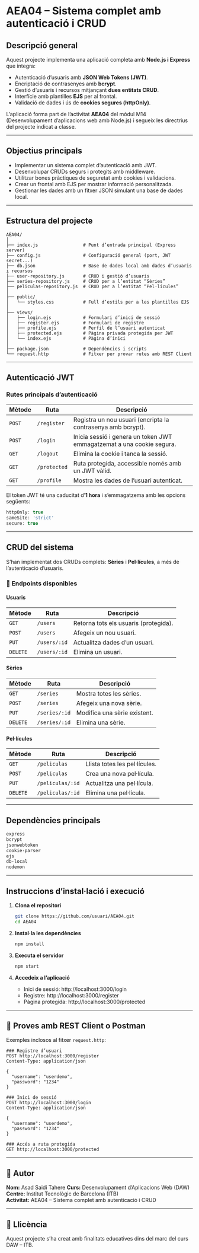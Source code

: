 # AEA04 – Sistema complet amb autenticació i CRUD

## Descripció general
Aquest projecte implementa una aplicació completa amb **Node.js i Express** que integra:

- Autenticació d’usuaris amb **JSON Web Tokens (JWT)**.
- Encriptació de contrasenyes amb **bcrypt**.
- Gestió d’usuaris i recursos mitjançant **dues entitats CRUD**.
- Interfície amb plantilles **EJS** per al frontal.
- Validació de dades i ús de **cookies segures (httpOnly)**.

L’aplicació forma part de l’activitat **AEA04** del mòdul M14 (Desenvolupament d’aplicacions web amb Node.js) i segueix les directrius del projecte indicat a classe.

---

## Objectius principals
- Implementar un sistema complet d’autenticació amb JWT.
- Desenvolupar CRUDs segurs i protegits amb middleware.
- Utilitzar bones pràctiques de seguretat amb cookies i validacions.
- Crear un frontal amb EJS per mostrar informació personalitzada.
- Gestionar les dades amb un fitxer JSON simulant una base de dades local.

---

## Estructura del projecte

```
AEA04/
│
├── index.js                 # Punt d’entrada principal (Express server)
├── config.js                # Configuració general (port, JWT secret...)
├── db.json                  # Base de dades local amb dades d’usuaris i recursos
├── user-repository.js       # CRUD i gestió d’usuaris
├── series-repository.js     # CRUD per a l’entitat “Sèries”
├── peliculas-repository.js  # CRUD per a l’entitat “Pel·lícules”
│
├── public/
│   └── styles.css           # Full d’estils per a les plantilles EJS
│
├── views/
│   ├── login.ejs            # Formulari d’inici de sessió
│   ├── register.ejs         # Formulari de registre
│   ├── profile.ejs          # Perfil de l’usuari autenticat
│   ├── protected.ejs        # Pàgina privada protegida per JWT
│   └── index.ejs            # Pàgina d’inici
│
├── package.json             # Dependències i scripts
└── request.http             # Fitxer per provar rutes amb REST Client
```

---

## Autenticació JWT

### Rutes principals d’autenticació

| Mètode | Ruta | Descripció |
|--------|------|-------------|
| `POST` | `/register` | Registra un nou usuari (encripta la contrasenya amb bcrypt). |
| `POST` | `/login` | Inicia sessió i genera un token JWT emmagatzemat a una cookie segura. |
| `GET` | `/logout` | Elimina la cookie i tanca la sessió. |
| `GET` | `/protected` | Ruta protegida, accessible només amb un JWT vàlid. |
| `GET` | `/profile` | Mostra les dades de l’usuari autenticat. |

El token JWT té una caducitat d’**1 hora** i s’emmagatzema amb les opcions següents:
```js
httpOnly: true
sameSite: 'strict'
secure: true
```

---

## CRUD del sistema

S’han implementat dos CRUDs complets: **Sèries** i **Pel·lícules**, a més de l’autenticació d’usuaris.

### 🔸 Endpoints disponibles

#### Usuaris
| Mètode | Ruta | Descripció |
|--------|------|-------------|
| `GET` | `/users` | Retorna tots els usuaris (protegida). |
| `POST` | `/users` | Afegeix un nou usuari. |
| `PUT` | `/users/:id` | Actualitza dades d’un usuari. |
| `DELETE` | `/users/:id` | Elimina un usuari. |

#### Sèries
| Mètode | Ruta | Descripció |
|--------|------|-------------|
| `GET` | `/series` | Mostra totes les sèries. |
| `POST` | `/series` | Afegeix una nova sèrie. |
| `PUT` | `/series/:id` | Modifica una sèrie existent. |
| `DELETE` | `/series/:id` | Elimina una sèrie. |

#### Pel·lícules
| Mètode | Ruta | Descripció |
|--------|------|-------------|
| `GET` | `/peliculas` | Llista totes les pel·lícules. |
| `POST` | `/peliculas` | Crea una nova pel·lícula. |
| `PUT` | `/peliculas/:id` | Actualitza una pel·lícula. |
| `DELETE` | `/peliculas/:id` | Elimina una pel·lícula. |

---

## Dependències principals
```bash
express
bcrypt
jsonwebtoken
cookie-parser
ejs
db-local
nodemon
```

---

## Instruccions d’instal·lació i execució

1. **Clona el repositori**
   ```bash
   git clone https://github.com/usuari/AEA04.git
   cd AEA04
   ```

2. **Instal·la les dependències**
   ```bash
   npm install
   ```

3. **Executa el servidor**
   ```bash
   npm start
   ```

4. **Accedeix a l’aplicació**
   - Inici de sessió: http://localhost:3000/login
   - Registre: http://localhost:3000/register
   - Pàgina protegida: http://localhost:3000/protected

---

## 🧪 Proves amb REST Client o Postman

Exemples inclosos al fitxer `request.http`:
```http
### Registre d’usuari
POST http://localhost:3000/register
Content-Type: application/json

{
  "username": "userdemo",
  "password": "1234"
}

### Inici de sessió
POST http://localhost:3000/login
Content-Type: application/json

{
  "username": "userdemo",
  "password": "1234"
}

### Accés a ruta protegida
GET http://localhost:3000/protected
```

---

## 👤 Autor
**Nom:** Asad Saidi Tahere
**Curs:** Desenvolupament d’Aplicacions Web (DAW)  
**Centre:** Institut Tecnològic de Barcelona (ITB)  
**Activitat:** AEA04 – Sistema complet amb autenticació i CRUD

---

## 🧾 Llicència
Aquest projecte s’ha creat amb finalitats educatives dins del marc del curs DAW – ITB.
